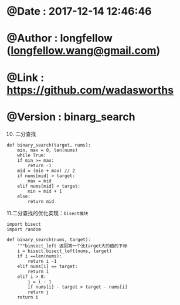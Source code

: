 # @Date    : 2017-12-14 12:46:46
# @Author  : longfellow (longfellow.wang@gmail.com)
# @Link    : https://github.com/wadasworths
# @Version : binarg_search

10. 二分查找

```
def binary_search(target, nums):
	min, max = 0, len(nums)
	while True:
	if min >= max:
		return -1
	mid = (min + max) // 2
	if nums[mid] > target:
		max = mid
	elif nums[mid] < target:
		min = mid + 1
	else:
		return mid
```

11.二分查找的优化实现：```bisect模块```

```
import bisect 
import random

def binary_search(nums, target):
	"""binsect_left 返回第一个比target大的值的下标
	i = bisect.bisect_left(nums, target)
	if i ==len(nums):
		return i -1
	elif nums[i] == target:
		return i
	elif i > 0:
		j = i - 1
		if nums[i] - target > target - nums[i]
		return j
	return i
```
